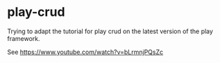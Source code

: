 # play-crud
Trying to adapt the tutorial for play crud
on the latest version of the play framework.

See
https://www.youtube.com/watch?v=bLrmnjPQsZc